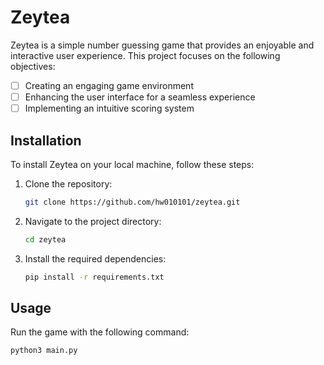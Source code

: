 # Zeytea

Zeytea is a simple number guessing game that provides an enjoyable and interactive user experience. This project focuses on the following objectives:

- [ ] Creating an engaging game environment
- [ ] Enhancing the user interface for a seamless experience
- [ ] Implementing an intuitive scoring system

## Installation

To install Zeytea on your local machine, follow these steps:

1. Clone the repository:

    ```bash
    git clone https://github.com/hw010101/zeytea.git
    ```

2. Navigate to the project directory:

    ```bash
    cd zeytea
    ```

3. Install the required dependencies:

    ```bash
    pip install -r requirements.txt
    ```

## Usage

Run the game with the following command:

```bash
python3 main.py
